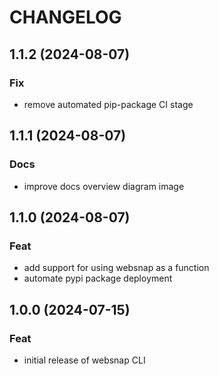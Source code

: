 # CHANGELOG

## 1.1.2 (2024-08-07)

### Fix
- remove automated pip-package CI stage

## 1.1.1 (2024-08-07)
### Docs
- improve docs overview diagram image

## 1.1.0 (2024-08-07)
### Feat
- add support for using websnap as a function
- automate pypi package deployment

## 1.0.0 (2024-07-15)
### Feat
- initial release of websnap CLI
